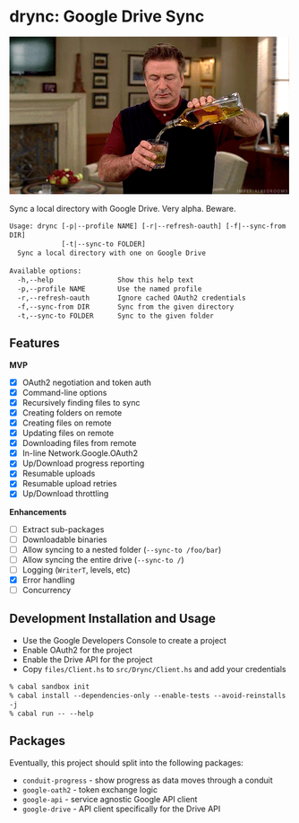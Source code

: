 # drync: Google Drive Sync

![drynk](images/boozetime.gif)

Sync a local directory with Google Drive. Very alpha. Beware.

```
Usage: drync [-p|--profile NAME] [-r|--refresh-oauth] [-f|--sync-from DIR]
             [-t|--sync-to FOLDER]
  Sync a local directory with one on Google Drive

Available options:
  -h,--help                Show this help text
  -p,--profile NAME        Use the named profile
  -r,--refresh-oauth       Ignore cached OAuth2 credentials
  -f,--sync-from DIR       Sync from the given directory
  -t,--sync-to FOLDER      Sync to the given folder
```

## Features

**MVP**

- [x] OAuth2 negotiation and token auth
- [x] Command-line options
- [x] Recursively finding files to sync
- [x] Creating folders on remote
- [x] Creating files on remote
- [x] Updating files on remote
- [x] Downloading files from remote
- [x] In-line Network.Google.OAuth2
- [x] Up/Download progress reporting
- [x] Resumable uploads
- [x] Resumable upload retries
- [x] Up/Download throttling

**Enhancements**

- [ ] Extract sub-packages
- [ ] Downloadable binaries
- [ ] Allow syncing to a nested folder (`--sync-to /foo/bar`)
- [ ] Allow syncing the entire drive (`--sync-to /`)
- [ ] Logging (`WriterT`, levels, etc)
- [x] Error handling
- [ ] Concurrency

## Development Installation and Usage

- Use the Google Developers Console to create a project
- Enable OAuth2 for the project
- Enable the Drive API for the project
- Copy `files/Client.hs` to `src/Drync/Client.hs` and add your credentials

```
% cabal sandbox init
% cabal install --dependencies-only --enable-tests --avoid-reinstalls -j
% cabal run -- --help
```

## Packages

Eventually, this project should split into the following packages:

- `conduit-progress` - show progress as data moves through a conduit
- `google-oath2` - token exchange logic
- `google-api` - service agnostic Google API client
- `google-drive` - API client specifically for the Drive API
